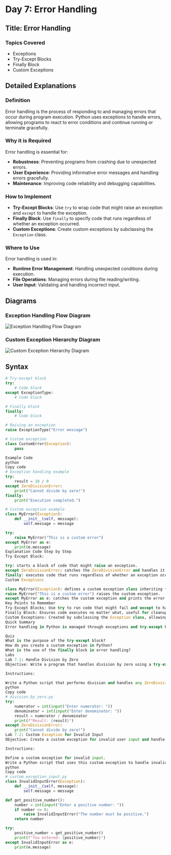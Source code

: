 # Day 7: Error Handling

## Title: Error Handling

### Topics Covered
- Exceptions
- Try-Except Blocks
- Finally Block
- Custom Exceptions

## Detailed Explanations

### Definition
Error handling is the process of responding to and managing errors that occur during program execution. Python uses exceptions to handle errors, allowing programs to react to error conditions and continue running or terminate gracefully.

### Why it is Required
Error handling is essential for:
- **Robustness**: Preventing programs from crashing due to unexpected errors.
- **User Experience**: Providing informative error messages and handling errors gracefully.
- **Maintenance**: Improving code reliability and debugging capabilities.

### How to Implement
- **Try-Except Blocks**: Use `try` to wrap code that might raise an exception and `except` to handle the exception.
- **Finally Block**: Use `finally` to specify code that runs regardless of whether an exception occurred.
- **Custom Exceptions**: Create custom exceptions by subclassing the `Exception` class.

### Where to Use
Error handling is used in:
- **Runtime Error Management**: Handling unexpected conditions during execution.
- **File Operations**: Managing errors during file reading/writing.
- **User Input**: Validating and handling incorrect input.

## Diagrams

### Exception Handling Flow Diagram
![Exception Handling Flow Diagram](images/exception_handling_flow_diagram.png)

### Custom Exception Hierarchy Diagram
![Custom Exception Hierarchy Diagram](images/custom_exception_hierarchy_diagram.png)

## Syntax
```python
# Try-except block
try:
    # Code block
except ExceptionType:
    # Code block

# Finally block
finally:
    # Code block

# Raising an exception
raise ExceptionType("Error message")

# Custom exception
class CustomError(Exception):
    pass

Example Code
python
Copy code
# Exception handling example
try:
    result = 10 / 0
except ZeroDivisionError:
    print("Cannot divide by zero!")
finally:
    print("Execution completed.")

# Custom exception example
class MyError(Exception):
    def __init__(self, message):
        self.message = message

try:
    raise MyError("This is a custom error")
except MyError as e:
    print(e.message)
Explanation Code Step by Step
Try-Except Block:

try: starts a block of code that might raise an exception.
except ZeroDivisionError: catches the ZeroDivisionError and handles it by printing an error message.
finally: executes code that runs regardless of whether an exception occurred (e.g., cleanup code).
Custom Exception:

class MyError(Exception): defines a custom exception class inheriting from Exception.
raise MyError("This is a custom error") raises the custom exception.
except MyError as e: catches the custom exception and prints the error message.
Key Points to Remember
Try-Except Blocks: Use try to run code that might fail and except to handle specific exceptions.
Finally Block: Ensures code executes no matter what, useful for cleanup tasks.
Custom Exceptions: Created by subclassing the Exception class, allowing specific error handling.
Quick Summary
Error handling in Python is managed through exceptions and try-except blocks, with optional use of the finally block for cleanup. Custom exceptions can be created for specific error cases, improving code clarity and control.

Quiz
What is the purpose of the try-except block?
How do you create a custom exception in Python?
What is the use of the finally block in error handling?
Labs
Lab 7.1: Handle Division by Zero
Objective: Write a program that handles division by zero using a try-except block.

Instructions:

Write a Python script that performs division and handles any ZeroDivisionError that may occur.
python
Copy code
# division_by_zero.py
try:
    numerator = int(input("Enter numerator: "))
    denominator = int(input("Enter denominator: "))
    result = numerator / denominator
    print(f"Result: {result}")
except ZeroDivisionError:
    print("Cannot divide by zero!")
Lab 7.2: Custom Exception for Invalid Input
Objective: Create a custom exception for invalid user input and handle it in a program.

Instructions:

Define a custom exception for invalid input.
Write a Python script that uses this custom exception to handle invalid user input.
python
Copy code
# custom_exception_input.py
class InvalidInputError(Exception):
    def __init__(self, message):
        self.message = message

def get_positive_number():
    number = int(input("Enter a positive number: "))
    if number <= 0:
        raise InvalidInputError("The number must be positive.")
    return number

try:
    positive_number = get_positive_number()
    print(f"You entered: {positive_number}")
except InvalidInputError as e:
    print(e.message)

